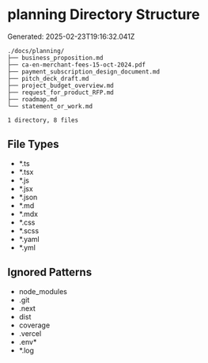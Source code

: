 # planning Directory Structure
Generated: 2025-02-23T19:16:32.041Z

```
./docs/planning/
├── business_proposition.md
├── ca-en-merchant-fees-15-oct-2024.pdf
├── payment_subscription_design_document.md
├── pitch_deck_draft.md
├── project_budget_overview.md
├── request_for_product_RFP.md
├── roadmap.md
└── statement_or_work.md

1 directory, 8 files

```

## File Types
- *.ts
- *.tsx
- *.js
- *.jsx
- *.json
- *.md
- *.mdx
- *.css
- *.scss
- *.yaml
- *.yml

## Ignored Patterns
- node_modules
- .git
- .next
- dist
- coverage
- .vercel
- .env*
- *.log
